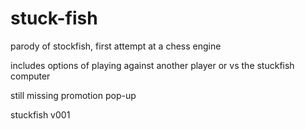 # stuck-fish
parody of stockfish, first attempt at a chess engine

includes options of playing against another player or vs the stuckfish computer

still missing promotion pop-up

stuckfish v001
